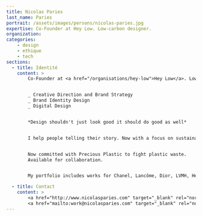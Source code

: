 ```yaml
---
title: Nicolas Paries
last_name: Paries
portrait: /assets/images/persons/nicolas-paries.jpg
expertise: Co-Founder at Hey Low. Low-carbon designer.
organization:
categories:
    - design
    - ethique
    - tech
sections:
  - title: Identité
    content: >
        Co-Founder at <a href="/organisations/hey-low">Hey Low</a>. Low-carbon designer.


        _ Creative Direction and Brand Strategy
        _ Brand Identity Design
        _ Digital Design


        *Design shouldn't just look good it should do good as well*


        I help people telling their story. Now with a focus on sustainable projects for social & environmental good.


        Now committed with Precious Plastic to fight plastic waste.
        Available for collaboration.


        My portfolio includes works for Chanel, Lancôme, Dior, LVMH, Hermès-Puiforcat, Nespresso, the French Football Federation and the Bruxelles-Flandern Tourism Office.

  - title: Contact
    content: >
        <a href="http://www.nicolasparies.com" target="_blank" rel="noreferrer">Site</a> –
        <a href="mailto:work@nicolasparies.com" target="_blank" rel="noreferrer">Mail</a>
---
```

